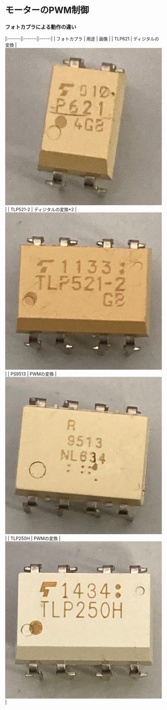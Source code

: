 # モーターのPWM制御

### フォトカプラによる動作の違い
|:------:|:------:|:-----:|
| フォトカプラ | 用途 | 画像 |
| TLP621 | ディジタルの変換 | ![pic_TLP621.JPG](./resources/pic_TLP621.JPG) |
| TLP521-2 | ディジタルの変換*2 | ![pic_TLP521-2.JPG](./resources/pic_TLP521-2.JPG) |
| PS9513 | PWMの変換 | ![pic_PS9513.JPG](./resources/pic_PS9513.JPG) |
| TLP250H | PWMの変換 | ![pic_TLP250H.JPG](./resources/pic_TLP250H.JPG) |